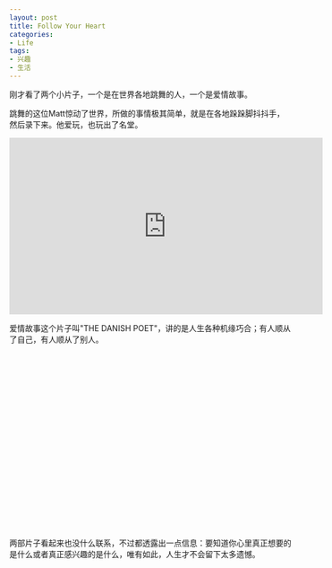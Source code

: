 ```yaml
---
layout: post
title: Follow Your Heart
categories:
- Life
tags:
- 兴趣
- 生活
---
```


刚才看了两个小片子，一个是在世界各地跳舞的人，一个是爱情故事。

跳舞的这位Matt惊动了世界，所做的事情极其简单，就是在各地跺跺脚抖抖手，然后录下来。他爱玩，也玩出了名堂。

<iframe width="560" height="315" src="http://www.youtube.com/embed/zlfKdbWwruY?rel=0" frameborder="0" allowfullscreen></iframe>

爱情故事这个片子叫"THE DANISH POET"，讲的是人生各种机缘巧合；有人顺从了自己，有人顺从了别人。

<object width="420" height="315"><param name="movie" value="http://www.youtube.com/v/2lXcufpx2Nk?version=3&amp;hl=en_US&amp;rel=0"></param><param name="allowFullScreen" value="true"></param><param name="allowscriptaccess" value="always"></param><embed src="http://www.youtube.com/v/2lXcufpx2Nk?version=3&amp;hl=en_US&amp;rel=0" type="application/x-shockwave-flash" width="420" height="315" allowscriptaccess="always" allowfullscreen="true"></embed></object>

两部片子看起来也没什么联系，不过都透露出一点信息：要知道你心里真正想要的是什么或者真正感兴趣的是什么，唯有如此，人生才不会留下太多遗憾。
